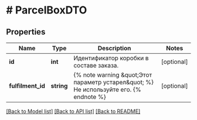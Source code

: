 # # ParcelBoxDTO

## Properties

Name | Type | Description | Notes
------------ | ------------- | ------------- | -------------
**id** | **int** | Идентификатор коробки в составе заказа. | [optional]
**fulfilment_id** | **string** | {% note warning \&quot;Этот параметр устарел\&quot; %}  Не используйте его.  {% endnote %} | [optional]

[[Back to Model list]](../../README.md#models) [[Back to API list]](../../README.md#endpoints) [[Back to README]](../../README.md)
